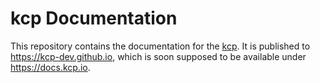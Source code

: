 # kcp Documentation

This repository contains the documentation for the [kcp](https://github.com/kcp-dev/kcp). It is published to https://kcp-dev.github.io, which is soon supposed to be available under https://docs.kcp.io.
